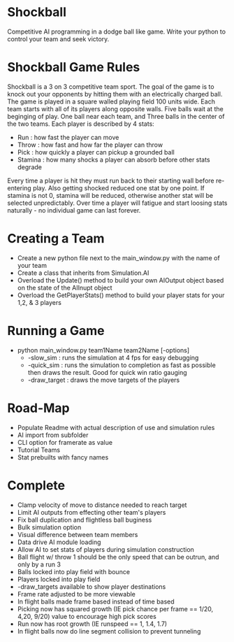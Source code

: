# Shockball
Competitive AI programming in a dodge ball like game. Write your python to control your team and seek victory.

# Shockball Game Rules
Shockball is a 3 on 3 competitive team sport. The goal of the game is to knock out your opponents by hitting them with an electrically charged ball. The game is played in a square walled playing field 100 units wide. Each team starts with all of its players along opposite walls. Five balls wait at the beginging of play. One ball near each team, and Three balls in the center of the two teams. Each player is described by 4 stats:
* Run : how fast the player can move
* Throw : how fast and how far the player can throw
* Pick : how quickly a player can pickup a grounded ball
* Stamina : how many shocks a player can absorb before other stats degrade

Every time a player is hit they must run back to their starting wall before re-entering play. Also getting shocked reduced one stat by one point. If stamina is not 0,  stamina will be reduced, otherwise another stat will be selected unpredictably. Over time a player will fatigue and start loosing stats naturally - no individual game can last forever.

# Creating a Team
* Create a new python file next to the main_window.py with the name of your team
* Create a class that inherits from Simulation.AI
* Overload the Update() method to build your own AIOutput object based on the state of the AIInupt object
* Overload the GetPlayerStats() method to build your player stats for your 1,2, & 3 players

# Running a Game
* python main_window.py team1Name team2Name [-options]
  * -slow_sim : runs the simulation at 4 fps for easy debugging
  * -quick_sim : runs the simulation to completion as fast as possible then draws the result. Good for quick win ratio gauging
  * -draw_target : draws the move targets of the players

# Road-Map
* Populate Readme with actual description of use and simulation rules
* AI import from subfolder
* CLI option for framerate as value
* Tutorial Teams
* Stat prebuilts with fancy names

# Complete
* Clamp velocity of move to distance needed to reach target
* Limit AI outputs from effecting other team's players
* Fix ball duplication and flightless ball buginess
* Bulk simulation option
* Visual difference between team members
* Data drive AI module loading
* Allow AI to set stats of players during simulation construction
* Ball flight w/ throw 1 should be the only speed that can be outrun, and only by a run 3
* Balls locked into play field with bounce
* Players locked into play field
* -draw_targets available to show player destinations
* Frame rate adjusted to be more viewable
* In flight balls made frame based instead of time based
* Picking now has squared growth (IE pick chance per frame == 1/20, 4,20, 9/20) value to encourage high pick scores
* Run now has root growth (IE runspeed == 1, 1.4, 1.7)
* In flight balls now do line segment collision to prevent tunneling
